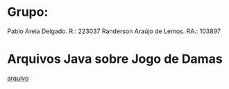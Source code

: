 # Grupo:
Pablo Areia Delgado. R.: 223037
Randerson Araújo de Lemos. RA.: 103897

# Arquivos Java sobre Jogo de Damas
[arquivo](./src/mc322/lab05)
